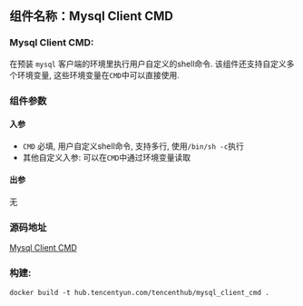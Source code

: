 ## 组件名称：Mysql Client CMD

### Mysql Client CMD:

在预装 `mysql` 客户端的环境里执行用户自定义的shell命令. 该组件还支持自定义多个环境变量, 这些环境变量在`CMD`中可以直接使用.

### 组件参数
#### 入参

- `CMD` 必填, 用户自定义shell命令, 支持多行, 使用`/bin/sh -c`执行
- 其他自定义入参: 可以在`CMD`中通过环境变量读取
  

#### 出参
无

### 源码地址

[Mysql Client CMD](https://github.com/tencentyun/workflow-components/tree/master/cmd/mysql_client_cmd)

### 构建:

`docker build -t hub.tencentyun.com/tencenthub/mysql_client_cmd .`
